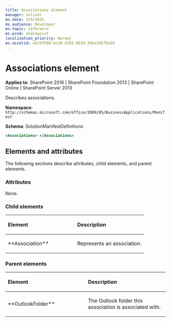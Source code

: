 ```yaml
---
title: Associations element
manager: soliver
ms.date: 3/9/2015
ms.audience: Developer
ms.topic: reference
ms.prod: sharepoint
localization_priority: Normal
ms.assetid: edcb759b-4c10-4202-8534-38ba1db7be19
---
```


# Associations element

**Applies to**: SharePoint 2016 | SharePoint Foundation 2013 | SharePoint Online | SharePoint Server 2013

Describes associations.

**Namespace**: `http://schemas.microsoft.com/office/2009/05/BusinessApplications/Manifest`

**Schema**: SolutionManifestDefinitions

```XML
<Associations> </Associations>
```

## Elements and attributes

The following sections describe attributes, child elements, and parent elements.

### Attributes

None.

### Child elements

<table>
<colgroup>
<col width="50%" />
<col width="50%" />
</colgroup>
<thead>
<tr class="header">
<th align="left"><p>Element</p></th>
<th align="left"><p>Description</p></th>
</tr>
</thead>
<tbody>
<tr class="odd">
<td align="left"><p>**Association**</p></td>
<td align="left"><p>Represents an association.</p></td>
</tr>
</tbody>
</table>

### Parent elements

<table>
<colgroup>
<col width="50%" />
<col width="50%" />
</colgroup>
<thead>
<tr class="header">
<th align="left"><p>Element</p></th>
<th align="left"><p>Description</p></th>
</tr>
</thead>
<tbody>
<tr class="odd">
<td align="left"><p>**OutlookFolder**</p></td>
<td align="left"><p>The Outlook folder this association is associated with.</p></td>
</tr>
</tbody>
</table>

<br/>

<br/>








